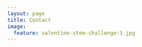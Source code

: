 ```yaml
---
layout: page
title: Contact
image:
  feature: valentine-stem-challenge-3.jpg
---
```

<div id="fd-form-5df92e8549ed9c00265f9e18"></div>
<script>
  window.fd('form', {
    formId: '5df92e8549ed9c00265f9e18',
    containerEl: document.querySelector('#fd-form-5df92e8549ed9c00265f9e18')
  });
</script>